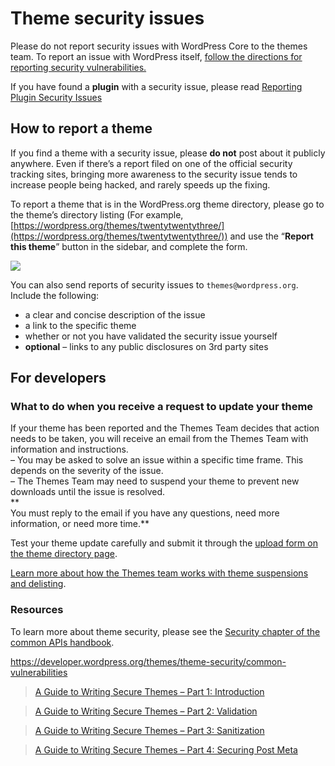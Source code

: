 # Theme security issues

Please do not report security issues with WordPress Core to the themes team. To report an issue with WordPress itself, [follow the directions for reporting security vulnerabilities.](https://make.wordpress.org/core/handbook/testing/reporting-security-vulnerabilities/)

If you have found a **plugin** with a security issue, please read [Reporting Plugin Security Issues](https://developer.wordpress.org/plugins/wordpress-org/plugin-security/reporting-plugin-security-issues/)

## How to report a theme

If you find a theme with a security issue, please **do not** post about it publicly anywhere. Even if there’s a report filed on one of the official security tracking sites, bringing more awareness to the security issue tends to increase people being hacked, and rarely speeds up the fixing.

To report a theme that is in the WordPress.org theme directory, please go to the theme’s directory listing (For example, [https://wordpress.org/themes/twentytwentythree/](https://wordpress.org/themes/twentytwentythree/)) and use the “**Report this theme**” button in the sidebar, and complete the form.

[![](https://i0.wp.com/make.wordpress.org/themes/files/2023/09/report_theme.jpg?ssl=1)](https://i0.wp.com/make.wordpress.org/themes/files/2023/09/report_theme.jpg?ssl=1)

  
  
You can also send reports of security issues to `themes@wordpress.org`. Include the following:

*   a clear and concise description of the issue
*   a link to the specific theme
*   whether or not you have validated the security issue yourself
*   **optional** – links to any public disclosures on 3rd party sites

## For developers

### What to do when you receive a request to update your theme

If your theme has been reported and the Themes Team decides that action needs to be taken, you will receive an email from the Themes Team with information and instructions.  
– You may be asked to solve an issue within a specific time frame. This depends on the severity of the issue.  
– The Themes Team may need to suspend your theme to prevent new downloads until the issue is resolved.  
**  
You must reply to the email if you have any questions, need more information, or need more time.**

Test your theme update carefully and submit it through the [upload form on the theme directory page](https://wordpress.org/themes/upload/).

[Learn more about how the Themes team works with theme suspensions and delisting](https://make.wordpress.org/themes/handbook/review/theme-suspension/).

### Resources

To learn more about theme security, please see the [Security chapter of the common APIs handbook](https://developer.wordpress.org/apis/security/).

https://developer.wordpress.org/themes/theme-security/common-vulnerabilities

> [A Guide to Writing Secure Themes – Part 1: Introduction](https://make.wordpress.org/themes/2015/05/19/a-guide-to-writing-secure-themes-part-1-introduction/)

> [A Guide to Writing Secure Themes – Part 2: Validation](https://make.wordpress.org/themes/2015/05/26/a-guide-to-writing-secure-themes-part-2-validation/)

> [A Guide to Writing Secure Themes – Part 3: Sanitization](https://make.wordpress.org/themes/2015/06/02/a-guide-to-writing-secure-themes-part-3-sanitization/)

> [A Guide to Writing Secure Themes – Part 4: Securing Post Meta](https://make.wordpress.org/themes/2015/06/09/a-guide-to-writing-secure-themes-part-4-securing-post-meta/)